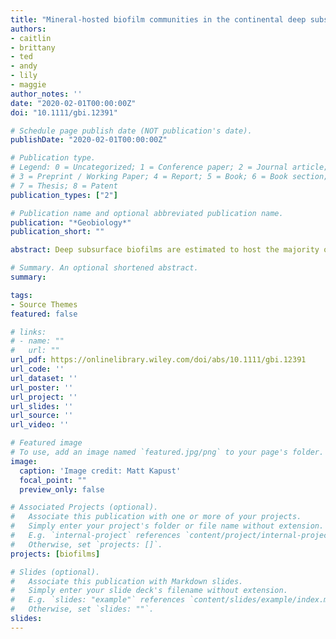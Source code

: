 ```yaml
---
title: "Mineral‐hosted biofilm communities in the continental deep subsurface, Deep Mine Microbial Observatory, SD, USA"
authors:
- caitlin
- brittany
- ted
- andy
- lily
- maggie
author_notes: ''
date: "2020-02-01T00:00:00Z"
doi: "10.1111/gbi.12391"

# Schedule page publish date (NOT publication's date).
publishDate: "2020-02-01T00:00:00Z"

# Publication type.
# Legend: 0 = Uncategorized; 1 = Conference paper; 2 = Journal article;
# 3 = Preprint / Working Paper; 4 = Report; 5 = Book; 6 = Book section;
# 7 = Thesis; 8 = Patent
publication_types: ["2"]

# Publication name and optional abbreviated publication name.
publication: "*Geobiology*"
publication_short: ""

abstract: Deep subsurface biofilms are estimated to host the majority of prokaryotic life on Earth, yet fundamental aspects of their ecology remain unknown. An inherent difficulty in studying subsurface biofilms is that of sample acquisition. While samples from marine and terrestrial deep subsurface fluids have revealed abundant and diverse microbial life, limited work has described the corresponding biofilms on rock fracture and pore space surfaces. The recently established Deep Mine Microbial Observatory (DeMMO) is a long‐term monitoring network at which we can explore the ecological role of biofilms in fluid‐filled fractures to depths of 1.5 km. We carried out in situ cultivation experiments with single minerals representative of DeMMO host rock to explore the ecological drivers of biodiversity and biomass in biofilm communities in the continental subsurface. Coupling cell densities to thermodynamic models of putative metabolic reactions with minerals suggests a metabolic relationship between biofilms and the minerals they colonize. Our findings indicate that minerals can significantly enhance biofilm cell densities and promote selective colonization by taxa putatively capable of extracellular electron transfer. In turn, minerals can drive significant differences in biodiversity between fluid and biofilm communities. Given our findings at DeMMO, we suggest that host rock mineralogy is an important ecological driver in deep continental biospheres.

# Summary. An optional shortened abstract.
summary: 

tags:
- Source Themes
featured: false

# links:
# - name: ""
#   url: ""
url_pdf: https://onlinelibrary.wiley.com/doi/abs/10.1111/gbi.12391
url_code: ''
url_dataset: ''
url_poster: ''
url_project: ''
url_slides: ''
url_source: ''
url_video: ''

# Featured image
# To use, add an image named `featured.jpg/png` to your page's folder. 
image:
  caption: 'Image credit: Matt Kapust'
  focal_point: ""
  preview_only: false

# Associated Projects (optional).
#   Associate this publication with one or more of your projects.
#   Simply enter your project's folder or file name without extension.
#   E.g. `internal-project` references `content/project/internal-project/index.md`.
#   Otherwise, set `projects: []`.
projects: [biofilms]

# Slides (optional).
#   Associate this publication with Markdown slides.
#   Simply enter your slide deck's filename without extension.
#   E.g. `slides: "example"` references `content/slides/example/index.md`.
#   Otherwise, set `slides: ""`.
slides: 
---
```


